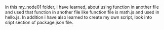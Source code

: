 in this my_node01 folder, i have learned, about using function in another file and used that function in another file like function file is math.js and used in hello.js. In addition i have also learned to create my own script, look into sript section of package.json file.